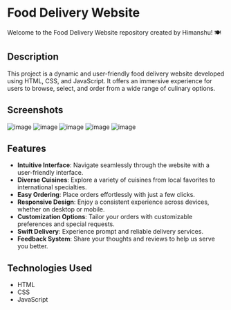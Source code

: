 # Food Delivery Website

Welcome to the Food Delivery Website repository created by Himanshu! 🍽️

## Description

This project is a dynamic and user-friendly food delivery website developed using HTML, CSS, and JavaScript. It offers an immersive experience for users to browse, select, and order from a wide range of culinary options.

## Screenshots
![image](https://e-commerce-web-application-himanshus-projects-e2194620.vercel.app/)
![image](https://e-commerce-web-application-himanshus-projects-e2194620.vercel.app/)
![image](https://e-commerce-web-application-himanshus-projects-e2194620.vercel.app/)
![image](https://e-commerce-web-application-himanshus-projects-e2194620.vercel.app/)
![image](https://e-commerce-web-application-himanshus-projects-e2194620.vercel.app/)

## Features

- **Intuitive Interface**: Navigate seamlessly through the website with a user-friendly interface.
- **Diverse Cuisines**: Explore a variety of cuisines from local favorites to international specialties.
- **Easy Ordering**: Place orders effortlessly with just a few clicks.
- **Responsive Design**: Enjoy a consistent experience across devices, whether on desktop or mobile.
- **Customization Options**: Tailor your orders with customizable preferences and special requests.
- **Swift Delivery**: Experience prompt and reliable delivery services.
- **Feedback System**: Share your thoughts and reviews to help us serve you better.

## Technologies Used

- HTML
- CSS
- JavaScript


